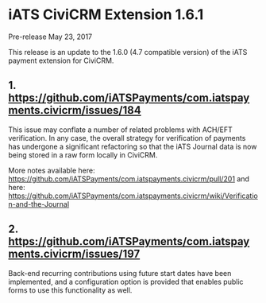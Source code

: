 # iATS CiviCRM Extension 1.6.1

Pre-release May 23, 2017

This release is an update to the 1.6.0 (4.7 compatible version) of the iATS payment extension for CiviCRM.

## 1. https://github.com/iATSPayments/com.iatspayments.civicrm/issues/184

This issue may conflate a number of related problems with ACH/EFT verification. In any case, the overall strategy for 
verification of payments has undergone a significant refactoring so that the iATS Journal data is now being stored 
in a raw form locally in CiviCRM.

More notes available here: https://github.com/iATSPayments/com.iatspayments.civicrm/pull/201
and here: https://github.com/iATSPayments/com.iatspayments.civicrm/wiki/Verification-and-the-Journal

## 2. https://github.com/iATSPayments/com.iatspayments.civicrm/issues/197

Back-end recurring contributions using future start dates have been implemented, and a configuration option is 
provided that enables public forms to use this functionality as well.
